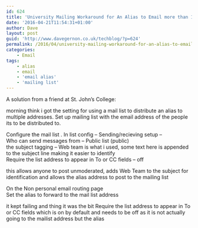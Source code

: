 ```yaml
---
id: 624
title: 'University Mailing Workaround for An Alias to Email more than 1 person'
date: '2016-04-21T11:54:31+01:00'
author: Dave
layout: post
guid: 'http://www.davegernon.co.uk/techblog/?p=624'
permalink: /2016/04/university-mailing-workaround-for-an-alias-to-email-more-than-1-person/
categories:
    - Email
tags:
    - alias
    - email
    - 'email alias'
    - 'mailing list'
---
```


A solution from a friend at St. John’s College:

morning think i got the setting for using a mail list to distribute an alias to multiple addresses. Set up mailing list with the email address of the people its to be distributed to.

Configure the mail list . In list config – Sending/recieving setup –  
Who can send messages from – Public list (public)  
the subject tagging – Web team is what i used, some text here is appended to the subject line making it easier to identify  
Require the list address to appear in To or CC fields – off

this allows anyone to post unmoderated, adds Web Team to the subject for identification and allows the alias address to post to the mailing list

On the Non personal email routing page  
Set the alias to forward to the mail list address

it kept failing and thing it was the bit Require the list address to appear in To or CC fields which is on by default and needs to be off as it is not actually going to the mailist address but the alias